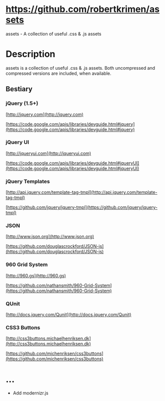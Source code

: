 # https://github.com/robertkrimen/assets

assets - A collection of useful .css &amp; .js assets

# Description

assets is a collection of useful .css &amp; .js assets. Both uncompressed and compressed versions are included, when available. 

## Bestiary

### jQuery (1.5+)

[http://jquery.com](http://jquery.com)

[https://code.google.com/apis/libraries/devguide.html#jquery](https://code.google.com/apis/libraries/devguide.html#jquery)

### jQuery UI

[http://jqueryui.com](http://jqueryui.com)

[https://code.google.com/apis/libraries/devguide.html#jqueryUI](https://code.google.com/apis/libraries/devguide.html#jqueryUI)

### jQuery Templates

[http://api.jquery.com/template-tag-tmpl](http://api.jquery.com/template-tag-tmpl)

[https://github.com/jquery/jquery-tmpl](https://github.com/jquery/jquery-tmpl)

### JSON

[http://www.json.org](http://www.json.org)

[https://github.com/douglascrockford/JSON-js](https://github.com/douglascrockford/JSON-js)

### 960 Grid System

[http://960.gs](http://960.gs)

[https://github.com/nathansmith/960-Grid-System](https://github.com/nathansmith/960-Grid-System)

### QUnit

[http://docs.jquery.com/Qunit](http://docs.jquery.com/Qunit)

### CSS3 Buttons

[http://css3buttons.michaelhenriksen.dk](http://css3buttons.michaelhenriksen.dk)

[https://github.com/michenriksen/css3buttons](https://github.com/michenriksen/css3buttons)

# ...

* Add modernizr.js
